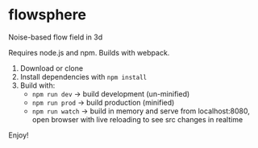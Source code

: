# flowsphere
Noise-based flow field in 3d

Requires node.js and npm. Builds with webpack.

1. Download or clone
2. Install dependencies with `npm install`
3. Build with:
    - `npm run dev` -> build development (un-minified)
    - `npm run prod` -> build production (minified)
    - `npm run watch` -> build in memory and serve from localhost:8080, open browser with live reloading to see src changes in realtime

Enjoy!
